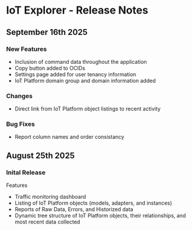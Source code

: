 # IoT Explorer - Release Notes

## September 16th 2025

### New Features

- Inclusion of command data throughout the application
- Copy button added to OCIDs
- Settings page added for user tenancy information
- IoT Platform domain group and domain information added

### Changes

- Direct link from IoT Platform object listings to recent activity

### Bug Fixes

- Report column names and order consistancy

## August 25th 2025

### Inital Release

Features

- Traffic monitoring dashboard
- Listing of IoT Platform objects (models, adapters, and instances)
- Reports of Raw Data, Errors, and Historized data
- Dynamic tree structure of IoT Platform objects, their relationships, and most
recent data collected
